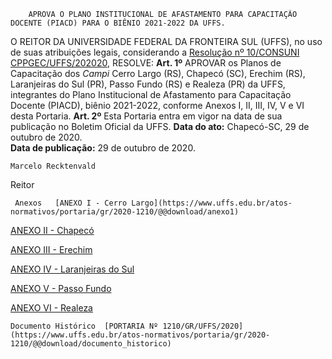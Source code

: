         APROVA O PLANO INSTITUCIONAL DE AFASTAMENTO PARA CAPACITAÇÃO DOCENTE (PIACD) PARA O BIÊNIO 2021-2022 DA UFFS.  

 O REITOR DA UNIVERSIDADE FEDERAL DA FRONTEIRA SUL (UFFS), no uso de suas atribuições legais, considerando a [Resolução nº 10/CONSUNI CPPGEC/UFFS/202020](https://www.google.com.br/search?q=RESOLU%C3%87%C3%83O++N%C2%BA+10/CONSUNI+CPPGEC/UFFS/202020#spf=1604002001090),   RESOLVE:   **Art. 1º**  APROVAR os Planos de Capacitação dos *Campi*  Cerro Largo (RS), Chapecó (SC), Erechim (RS), Laranjeiras do Sul (PR), Passo Fundo (RS) e Realeza (PR) da UFFS, integrantes do Plano Institucional de Afastamento para Capacitação Docente (PIACD), biênio 2021-2022, conforme Anexos I, II, III, IV, V e VI desta Portaria.   **Art. 2º**  Esta Portaria entra em vigor na data de sua publicação no Boletim Oficial da UFFS.        **Data do ato:** Chapecó-SC, 29 de outubro de 2020.   
 **Data de publicação:**  29 de outubro de 2020. 

    Marcelo Recktenvald   
 Reitor 

     Anexos   [ANEXO I - Cerro Largo](https://www.uffs.edu.br/atos-normativos/portaria/gr/2020-1210/@@download/anexo1)  

   [ANEXO II - Chapecó](https://www.uffs.edu.br/atos-normativos/portaria/gr/2020-1210/@@download/anexo2)  

   [ANEXO III - Erechim](https://www.uffs.edu.br/atos-normativos/portaria/gr/2020-1210/@@download/anexo3)  

   [ANEXO IV - Laranjeiras do Sul](https://www.uffs.edu.br/atos-normativos/portaria/gr/2020-1210/@@download/anexo4)  

   [ANEXO V - Passo Fundo](https://www.uffs.edu.br/atos-normativos/portaria/gr/2020-1210/@@download/anexo5)  

   [ANEXO VI - Realeza](https://www.uffs.edu.br/atos-normativos/portaria/gr/2020-1210/@@download/anexo6)  

    Documento Histórico  [PORTARIA Nº 1210/GR/UFFS/2020](https://www.uffs.edu.br/atos-normativos/portaria/gr/2020-1210/@@download/documento_historico)     
      